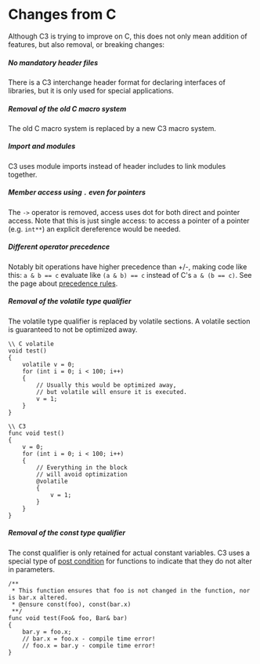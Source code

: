 # Changes from C

Although C3 is trying to improve on C, this does not only mean addition of features, but also removal, or breaking changes:

##### No mandatory header files

There is a C3 interchange header format for declaring interfaces of libraries, but it is only used for special applications.

##### Removal of the old C macro system

The old C macro system is replaced by a new C3 macro system.

##### Import and modules

C3 uses module imports instead of header includes to link modules together.

##### Member access using `.` even for pointers

The `->` operator is removed, access uses dot for both direct and pointer access. Note that this is just single access: to access a pointer of a pointer (e.g. `int**`) an explicit dereference would be needed.

##### Different operator precedence

Notably bit operations have higher precedence than +/-, making code like this: `a & b == c` evaluate like `(a & b) == c` instead of C's `a & (b == c)`. See the page about [precedence rules](../precedence).

##### Removal of the volatile type qualifier

The volatile type qualifier is replaced by volatile sections. A volatile section is guaranteed to not be optimized away.

```
\\ C volatile
void test()
{
    volatile v = 0;
    for (int i = 0; i < 100; i++)
    {
        // Usually this would be optimized away,
        // but volatile will ensure it is executed.
        v = 1; 
    }
}

\\ C3
func void test()
{
    v = 0;
    for (int i = 0; i < 100; i++)
    {
        // Everything in the block
        // will avoid optimization
        @volatile
        {
            v = 1; 
        }
    }
}
```

##### Removal of the const type qualifier

The const qualifier is only retained for actual constant variables. C3 uses a special type of [post condition](../preconditions) for functions to indicate that they do not alter in parameters.

```
/**
 * This function ensures that foo is not changed in the function, nor is bar.x altered.
 * @ensure const(foo), const(bar.x)
 **/
func void test(Foo& foo, Bar& bar)
{
    bar.y = foo.x;
    // bar.x = foo.x - compile time error!
    // foo.x = bar.y - compile time error!
}
```


